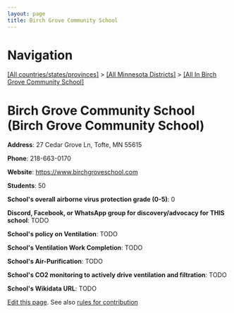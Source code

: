 ```yaml
---
layout: page
title: Birch Grove Community School
---
```

# Navigation

[[All countries/states/provinces]](../../..) > [[All Minnesota Districts]](../..) > [[All In Birch Grove Community School]](..)

# Birch Grove Community School (Birch Grove Community School)

**Address**: 27 Cedar Grove Ln, Tofte, MN 55615

**Phone**: 218-663-0170

**Website**: <https://www.birchgroveschool.com>

**Students**: 50

**School's overall airborne virus protection grade (0-5)**: 0

**Discord, Facebook, or WhatsApp group for discovery/advocacy for THIS school**: TODO

**School's policy on Ventilation**: TODO

**School's Ventilation Work Completion**: TODO

**School's Air-Purification**: TODO

**School's CO2 monitoring to actively drive ventilation and filtration**: TODO

**School's Wikidata URL**: TODO


[Edit this page](https://github.com/ventilate-schools/MN/edit/main/./Birch_Grove_Community_School/Birch_Grove_Community_School.md). See also [rules for contribution](../../../contribution-rules/)
